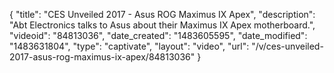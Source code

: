 {
    "title": "CES Unveiled 2017 - Asus ROG Maximus IX Apex",
    "description": "Abt Electronics talks to Asus about their Maximus IX Apex motherboard.",
    "videoid": "84813036",
    "date_created": "1483605595",
    "date_modified": "1483631804",
    "type": "captivate",
    "layout": "video",
    "url": "\/v\/ces-unveiled-2017-asus-rog-maximus-ix-apex\/84813036"
}